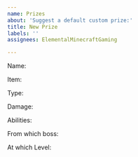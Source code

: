 ```yaml
---
name: Prizes
about: 'Suggest a default custom prize:'
title: New Prize
labels: ''
assignees: ElementalMinecraftGaming

---
```


Name:

Item:

Type:

Damage:

Abilities:

From which boss:

At which Level:

